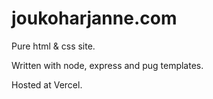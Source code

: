 # joukoharjanne.com

Pure html & css site. 

Written with node, express and pug templates.

Hosted at Vercel.
